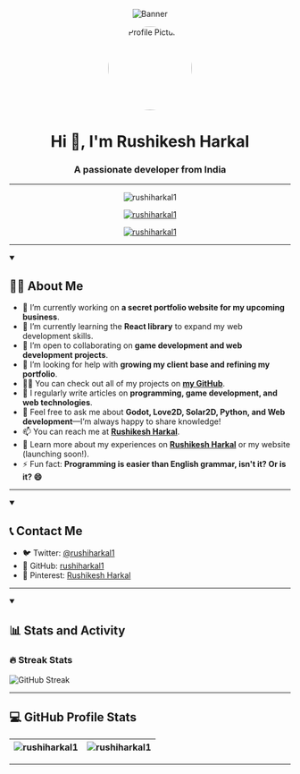 
<!-- Github Banner -->
<p align="center">
  <img src="https://inkscape.org/gallery/item/12639/view/" alt="Banner" />
</p>

<!-- Profile Picture -->
<p align="center">
	<a href="https://github.com/rushiharkal1">
		  <img src="https://avatars.githubusercontent.com/u/171824289?v=4" alt="Profile Picture" width="150" height="150" style="border-radius:50%;" />
	</a>
</p>

<h1 align="center">Hi 👋, I'm Rushikesh Harkal</h1>
<h3 align="center">A passionate developer from India</h3>

---

<p align="center">
  <img src="https://komarev.com/ghpvc/?username=rushiharkal1&label=Profile%20views&color=0e75b6&style=flat" alt="rushiharkal1" />
</p>

<p align="center">
  <a href="https://github.com/ryo-ma/github-profile-trophy"><img src="https://github-profile-trophy.vercel.app/?username=rushiharkal1&theme=onedark" alt="rushiharkal1" /></a>
</p>  

<p align="center">
  <a href="https://twitter.com/rushiharkal1" target="blank"><img src="https://img.shields.io/twitter/follow/rushiharkal1?logo=twitter&style=for-the-badge" alt="rushiharkal1" /></a>  
</p>

---

<details open> 
  <summary><h2>👨‍💻 About Me</h2></summary>

  <ul>
    <li>🔭 I’m currently working on <strong>a secret portfolio website for my upcoming business</strong>.</li>
    <li>🌱 I’m currently learning the <strong>React library</strong> to expand my web development skills.</li>
    <li>👯 I’m open to collaborating on <strong>game development and web development projects</strong>.</li>
    <li>🤝 I’m looking for help with <strong>growing my client base and refining my portfolio</strong>.</li>
    <li>👨‍💻 You can check out all of my projects on <a href="https://github.com/rushiharkal1"><strong>my GitHub</strong></a>.</li>
    <li>📝 I regularly write articles on <strong>programming, game development, and web technologies</strong>.</li>
    <li>💬 Feel free to ask me about <strong>Godot, Love2D, Solar2D, Python, and Web development</strong>—I’m always happy to share knowledge!</li>
    <li>📫 You can reach me at <a href="https://twitter.com/rushiharkal1"><strong>Rushikesh Harkal</strong></a>.</li>
    <li>📄 Learn more about my experiences on <a href="https://twitter.com/rushiharkal1"><strong>Rushikesh Harkal</strong></a> or my website (launching soon!).</li>
    <li>⚡ Fun fact: <strong>Programming is easier than English grammar, isn't it? Or is it? 😄</strong></li>
  </ul>
</details>

---

<details open>
  <summary><h2>📞 Contact Me</h2></summary>
  <ul>
    <li>🐦 Twitter: <a href="https://twitter.com/rushiharkal1">@rushiharkal1</a></li>
    <li>📱 GitHub: <a href="https://github.com/rushiharkal1">rushiharkal1</a></li>
    <li>📍 Pinterest: <a href="https://www.pinterest.com/rushiharkal1/">Rushikesh Harkal</a></li>
  </ul>
</details>

---

<details open>
<summary><h2>📊 Stats and Activity</h2></summary>

<h3>🔥 Streak Stats</h3>
	
<p>
	<img src="https://github-readme-streak-stats-ecru.vercel.app?user=rushiharkal1&theme=transparent&card_width=500&card_height=200&stroke=FF5B5B&dates=00CBA4&ring=EB5454" alt="GitHub Streak" />
</p>
</details>

---

<summary><h2>💻 GitHub Profile Stats</h2></summary>

| <img align="center" src="https://github-readme-stats.vercel.app/api?username=rushiharkal1&show_icons=true&locale=en&theme=transparent" alt="rushiharkal1" /> | <img align="center" src="https://github-readme-stats.vercel.app/api/top-langs?username=rushiharkal1&show_icons=true&locale=en&layout=compact&theme=transparent" alt="rushiharkal1" /> |
| ------------------------------------------------------------------------------------------------------------------------------------------------------------ | ------------------------------------------------------------------------------------------------------------------------------------------------------------------------------------- |

---


